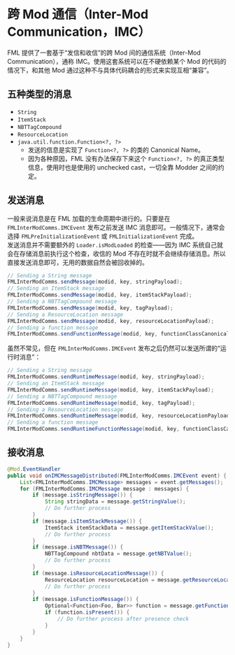 # 跨 Mod 通信（Inter-Mod Communication，IMC）

<!-- Translated and adapted from https://github.com/MinecraftForge/Documentation/pull/193 -->

FML 提供了一套基于“发信和收信”的跨 Mod 间的通信系统（Inter-Mod Communication），通称 IMC。使用这套系统可以在不硬依赖某个 Mod 的代码的情况下，和其他 Mod 通过这种不与具体代码耦合的形式来实现互相“兼容”。

## 五种类型的消息

  * `String`
  * `ItemStack`
  * `NBTTagCompound`
  * `ResourceLocation`
  * `java.util.function.Function<?, ?>`
    * 发送的信息是实现了 `Function<?, ?>` 的类的 Canonical Name。
    * 因为各种原因，FML 没有办法保存下来这个 `Function<?, ?>` 的真正类型信息，使用时也是使用的 unchecked cast，一切全靠 Modder 之间的约定。

## 发送消息

一般来说消息是在 FML 加载的生命周期中进行的。只要是在 `FMLInterModComms.IMCEvent` 发布之前发送 IMC 消息即可。一般情况下，通常会选择 `FMLPreInitializationEvent` 或 `FMLInitializationEvent` 完成。  
发送消息并不需要额外的 `Loader.isModLoaded` 的检查——因为 IMC 系统自己就会在存储消息前执行这个检查，收信的 Mod 不存在时就不会继续存储消息。所以直接发送消息即可，无用的数据自然会被回收掉的。

```java
// Sending a String message
FMLInterModComms.sendMessage(modid, key, stringPayload);
// Sending an ItemStack message
FMLInterModComms.sendMessage(modid, key, itemStackPayload);
// Sending a NBTTagCompound message
FMLInterModComms.sendMessage(modid, key, tagPayload);
// Sending a ResourceLocation message
FMLInterModComms.sendMessage(modid, key, resourceLocationPayload);
// Sending a function message
FMLInterModComms.sendFunctionMessage(modid, key, functionClassCanonicalName);
```

虽然不常见，但在 `FMLInterModComms.IMCEvent` 发布之后仍然可以发送所谓的“运行时消息”：

```java
// Sending a String message
FMLInterModComms.sendRuntimeMessage(modid, key, stringPayload);
// Sending an ItemStack message
FMLInterModComms.sendRuntimeMessage(modid, key, itemStackPayload);
// Sending a NBTTagCompound message
FMLInterModComms.sendRuntimeMessage(modid, key, tagPayload);
// Sending a ResourceLocation message
FMLInterModComms.sendRuntimeMessage(modid, key, resourceLocationPayload);
// Sending a function message
FMLInterModComms.sendRuntimeFunctionMessage(modid, key, functionClassCanonicalName);
```

## 接收消息

```java
@Mod.EventHandler
public void onIMCMessageDistributed(FMLInterModComms.IMCEvent event) {
    List<FMLInterModComms.IMCMessage> messages = event.getMessages();
    for (FMLInterModComms.IMCMessage message : messages) {
        if (message.isStringMessage()) {
            String stringData = message.getStringValue();
            // Do further process
        }
        if (message.isItemStackMessage()) {
            ItemStack itemStackData = message.getItemStackValue();
            // Do further process
        }
        if (message.isNBTMessage()) {
            NBTTagCompound nbtData = message.getNBTValue();
            // Do further process
        }
        if (message.isResourceLocationMessage()) {
            ResourceLocation resourceLocation = message.getResourceLocationValue();
            // Do further process
        }
        if (message.isFunctionMessage()) {
            Optional<Function<Foo, Bar>> function = message.getFunctionValue(Foo.class, Bar.class);
            if (function.isPresent()) {
                // Do further process after presence check
            }
        }
    }
}
```

